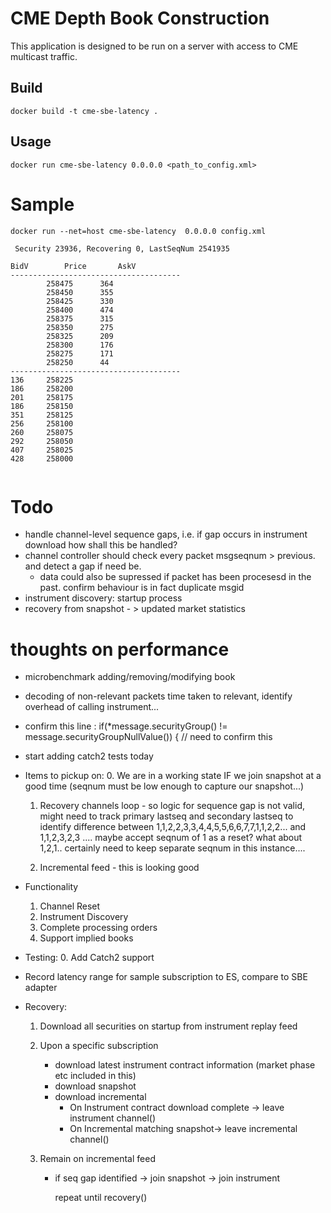 # CME Depth Book Construction

This application is designed to be run on a server with access to CME multicast
traffic.

## Build
```
docker build -t cme-sbe-latency .
```

## Usage

```
docker run cme-sbe-latency 0.0.0.0 <path_to_config.xml>
```

# Sample

```
docker run --net=host cme-sbe-latency  0.0.0.0 config.xml

 Security 23936, Recovering 0, LastSeqNum 2541935

BidV		Price		AskV
--------------------------------------
		258475		364
		258450		355
		258425		330
		258400		474
		258375		315
		258350		275
		258325		209
		258300		176
		258275		171
		258250		44
--------------------------------------
136		258225
186		258200
201		258175
186		258150
351		258125
256		258100
260		258075
292		258050
407		258025
428		258000


```
# Todo

* handle channel-level sequence gaps, i.e. if gap occurs in instrument download how shall this be handled?
* channel controller should check every packet msgseqnum > previous. and detect a gap if need be.
    * data could also be supressed if packet has been procesesd in the past. confirm behaviour is in fact duplicate msgid
* instrument discovery: startup process
* recovery from snapshot - > updated market statistics

# thoughts on performance
* microbenchmark adding/removing/modifying book
* decoding of non-relevant packets time taken to relevant, identify overhead of calling instrument...

* confirm this line : if(*message.securityGroup() != message.securityGroupNullValue()) { // need to confirm this
* start adding catch2 tests today

* Items to pickup on:
    0. We are in a working state IF we join snapshot at a good time (seqnum must be low enough to capture our snapshot...)
    1. Recovery channels loop - so logic for sequence gap is not valid, might need to track primary lastseq and secondary lastseq to identify
        difference between 1,1,2,2,3,3,4,4,5,5,6,6,7,7,1,1,2,2... and 1,1,2,3,2,3 .... maybe accept seqnum of 1 as a reset? what about 1,2,1..
        certainly need to keep separate seqnum in this instance....
        
    2. Incremental feed - this is looking good

* Functionality
    1. Channel Reset
    2. Instrument Discovery
    3. Complete processing orders
    4. Support implied books
   
* Testing:
    0. Add Catch2 support

    
* Record latency range for sample subscription to ES, compare to SBE adapter

* Recovery:

    1. Download all securities on startup from instrument replay feed
    2. Upon a specific subscription
    
        * download latest instrument contract information (market phase etc included in this)
        * download snapshot
        * download incremental
            * On Instrument contract download complete -> leave instrument channel()
            * On Incremental matching snapshot-> leave incremental channel()
           
    3. Remain on incremental feed
        * if seq gap identified -> join snapshot
                                -> join instrument
                                
            repeat until recovery()
                                
     